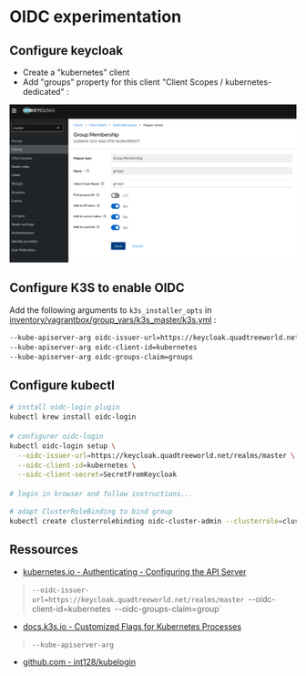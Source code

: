 # OIDC experimentation

## Configure keycloak

* Create a "kubernetes" client
* Add "groups" property for this client "Client Scopes / kubernetes-dedicated" :

![keycloak group mapping](img/keycloak-group-mapping.png)

## Configure K3S to enable OIDC

Add the following arguments to `k3s_installer_opts` in [inventory/vagrantbox/group_vars/k3s_master/k3s.yml](../inventory/vagrantbox/group_vars/k3s_master/k3s.yml) :

```bash
--kube-apiserver-arg oidc-issuer-url=https://keycloak.quadtreeworld.net/realms/master
--kube-apiserver-arg oidc-client-id=kubernetes
--kube-apiserver-arg oidc-groups-claim=groups
```

## Configure kubectl

```bash
# install oidc-login plugin
kubectl krew install oidc-login

# configurer oidc-login
kubectl oidc-login setup \
  --oidc-issuer-url=https://keycloak.quadtreeworld.net/realms/master \
  --oidc-client-id=kubernetes \
  --oidc-client-secret=SecretFromKeycloak

# login in browser and follow instructions...
```

```bash
# adapt ClusterRoleBinding to bind group
kubectl create clusterrolebinding oidc-cluster-admin --clusterrole=cluster-admin --group='k8s_admin'
```

## Ressources

* [kubernetes.io - Authenticating - Configuring the API Server](https://kubernetes.io/docs/reference/access-authn-authz/authentication/#configuring-the-api-server)

> `--oidc-issuer-url=https://keycloak.quadtreeworld.net/realms/master
> `--oidc-client-id=kubernetes`
> `--oidc-groups-claim=group`

* [docs.k3s.io - Customized Flags for Kubernetes Processes](https://docs.k3s.io/reference/server-config#customized-flags-for-kubernetes-processes)

> `--kube-apiserver-arg`

* [github.com - int128/kubelogin](https://github.com/int128/kubelogin)

